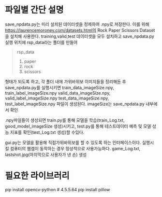 # 파일별 간단 설명
save_npdata.py는 미리 설치된 데이터셋을 정제하여 .npy로 저장한다.
이를 위해 https://laurencemoroney.com/datasets.html의 Rock Paper Scissors Dataset을 설치해 사용한다.
training,valid,test 데이터셋을 모두 설치하고 save_npdata.py실행 위치에 rsp_data라는 폴더를 만들어
> rsp_data
> 1. paper
> 2. rock
> 3. scissors

형태가 되도록 하고, 각 폴더 내에 가위바위보 이미지들을 정리해둔 후 save_npdata.py를 실행시키면
train_data_imageSize.npy, train_label_imageSize.npy
valid_data_imageSize.npy, valid_label_imageSize.npy
test_data_imageSize.npy, test_label_imageSize.npy
파일이 생성된다. imageSize는 save_npdata.py 내부에서 확인

.npy파일들이 생성되면 train.py를 통해 모델을 학습(train_Log.txt, good_model_imageSize 생성)시키고,
test.py를 통해 테스트데이터 예측 및 모델 성능 지표를 확인(test_Log.txt 생성)할 수있다.

gui.py는 모델을 활용해 직접가위바위보를 할 수 있도록 하는 인터페이스이다.
실행시킬 컴퓨터의 웹캠이 동작하는 경우 정상적으로 사용가능하다.
game_Log.txt, lastshot.jpg(마지막으로 사용자가 낸 손) 생성

# 필요한 라이브러리
pip install opencv-python # 4.5.5.64
pip install pillow
